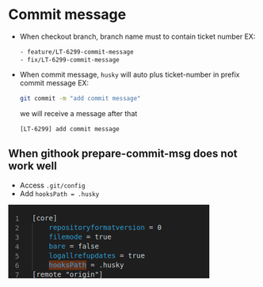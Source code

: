 # Commit message

- When checkout branch, branch name must to contain ticket number
    EX:
    ```
    - feature/LT-6299-commit-message
    - fix/LT-6299-commit-message
    ```

- When commit message, `husky` will auto plus ticket-number in prefix commit message
    EX:
    ```bash
    git commit -m "add commit message"
    ```
    we will receive a message after that
    ```bash
    [LT-6299] add commit message
    ```


## When githook prepare-commit-msg does not work well

- Access `.git/config`
- Add `hooksPath = .husky`

![git-config](./github-config.png)


